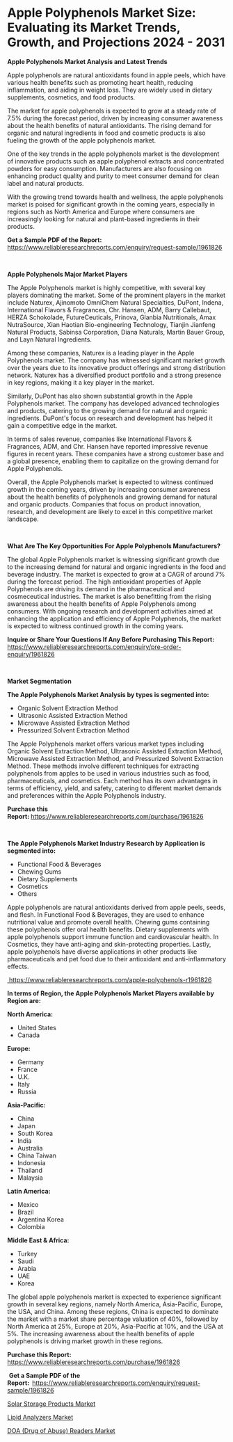 <p><h1>Apple Polyphenols Market Size: Evaluating its Market Trends, Growth, and Projections 2024 - 2031</h1></p><p><strong>Apple Polyphenols Market Analysis and Latest Trends</strong></p>
<p><p>Apple polyphenols are natural antioxidants found in apple peels, which have various health benefits such as promoting heart health, reducing inflammation, and aiding in weight loss. They are widely used in dietary supplements, cosmetics, and food products.</p><p>The market for apple polyphenols is expected to grow at a steady rate of 7.5% during the forecast period, driven by increasing consumer awareness about the health benefits of natural antioxidants. The rising demand for organic and natural ingredients in food and cosmetic products is also fueling the growth of the apple polyphenols market.</p><p>One of the key trends in the apple polyphenols market is the development of innovative products such as apple polyphenol extracts and concentrated powders for easy consumption. Manufacturers are also focusing on enhancing product quality and purity to meet consumer demand for clean label and natural products.</p><p>With the growing trend towards health and wellness, the apple polyphenols market is poised for significant growth in the coming years, especially in regions such as North America and Europe where consumers are increasingly looking for natural and plant-based ingredients in their products.</p></p>
<p><strong>Get a Sample PDF of the Report:&nbsp;</strong> <a href="https://www.reliableresearchreports.com/enquiry/request-sample/1961826">https://www.reliableresearchreports.com/enquiry/request-sample/1961826</a></p>
<p>&nbsp;</p>
<p><strong>Apple Polyphenols Major Market Players</strong></p>
<p><p>The Apple Polyphenols market is highly competitive, with several key players dominating the market. Some of the prominent players in the market include Naturex, Ajinomoto OmniChem Natural Specialties, DuPont, Indena, International Flavors & Fragrances, Chr. Hansen, ADM, Barry Callebaut, HERZA Schokolade, FutureCeuticals, Prinova, Glanbia Nutritionals, Amax NutraSource, Xian Haotian Bio-engineering Technology, Tianjin Jianfeng Natural Products, Sabinsa Corporation, Diana Naturals, Martin Bauer Group, and Layn Natural Ingredients.</p><p>Among these companies, Naturex is a leading player in the Apple Polyphenols market. The company has witnessed significant market growth over the years due to its innovative product offerings and strong distribution network. Naturex has a diversified product portfolio and a strong presence in key regions, making it a key player in the market.</p><p>Similarly, DuPont has also shown substantial growth in the Apple Polyphenols market. The company has developed advanced technologies and products, catering to the growing demand for natural and organic ingredients. DuPont's focus on research and development has helped it gain a competitive edge in the market.</p><p>In terms of sales revenue, companies like International Flavors & Fragrances, ADM, and Chr. Hansen have reported impressive revenue figures in recent years. These companies have a strong customer base and a global presence, enabling them to capitalize on the growing demand for Apple Polyphenols.</p><p>Overall, the Apple Polyphenols market is expected to witness continued growth in the coming years, driven by increasing consumer awareness about the health benefits of polyphenols and growing demand for natural and organic products. Companies that focus on product innovation, research, and development are likely to excel in this competitive market landscape.</p></p>
<p>&nbsp;</p>
<p><strong>What Are The Key Opportunities For Apple Polyphenols Manufacturers?</strong></p>
<p><p>The global Apple Polyphenols market is witnessing significant growth due to the increasing demand for natural and organic ingredients in the food and beverage industry. The market is expected to grow at a CAGR of around 7% during the forecast period. The high antioxidant properties of Apple Polyphenols are driving its demand in the pharmaceutical and cosmeceutical industries. The market is also benefitting from the rising awareness about the health benefits of Apple Polyphenols among consumers. With ongoing research and development activities aimed at enhancing the application and efficiency of Apple Polyphenols, the market is expected to witness continued growth in the coming years.</p></p>
<p><strong>Inquire or Share Your Questions If Any Before Purchasing This Report:</strong> <a href="https://www.reliableresearchreports.com/enquiry/pre-order-enquiry/1961826">https://www.reliableresearchreports.com/enquiry/pre-order-enquiry/1961826</a></p>
<p>&nbsp;</p>
<p><strong>Market Segmentation</strong></p>
<p><strong>The Apple Polyphenols Market Analysis by types is segmented into:</strong></p>
<p><ul><li>Organic Solvent Extraction Method</li><li>Ultrasonic Assisted Extraction Method</li><li>Microwave Assisted Extraction Method</li><li>Pressurized Solvent Extraction Method</li></ul></p>
<p><p>The Apple Polyphenols market offers various market types including Organic Solvent Extraction Method, Ultrasonic Assisted Extraction Method, Microwave Assisted Extraction Method, and Pressurized Solvent Extraction Method. These methods involve different techniques for extracting polyphenols from apples to be used in various industries such as food, pharmaceuticals, and cosmetics. Each method has its own advantages in terms of efficiency, yield, and safety, catering to different market demands and preferences within the Apple Polyphenols industry.</p></p>
<p><strong>Purchase this Report:&nbsp;</strong><a href="https://www.reliableresearchreports.com/purchase/1961826">https://www.reliableresearchreports.com/purchase/1961826</a></p>
<p>&nbsp;</p>
<p><strong>The Apple Polyphenols Market Industry Research by Application is segmented into:</strong></p>
<p><ul><li>Functional Food & Beverages</li><li>Chewing Gums</li><li>Dietary Supplements</li><li>Cosmetics</li><li>Others</li></ul></p>
<p><p>Apple polyphenols are natural antioxidants derived from apple peels, seeds, and flesh. In Functional Food & Beverages, they are used to enhance nutritional value and promote overall health. Chewing gums containing these polyphenols offer oral health benefits. Dietary supplements with apple polyphenols support immune function and cardiovascular health. In Cosmetics, they have anti-aging and skin-protecting properties. Lastly, apple polyphenols have diverse applications in other products like pharmaceuticals and pet food due to their antioxidant and anti-inflammatory effects.</p></p>
<p><a href="https://www.reliableresearchreports.com/apple-polyphenols-r1961826">&nbsp;https://www.reliableresearchreports.com/apple-polyphenols-r1961826</a></p>
<p><strong>In terms of Region, the Apple Polyphenols Market Players available by Region are:</strong></p>
<p>
    <p> <strong> North America: </strong>
        <ul>
            <li>United States</li>
            <li>Canada</li>
        </ul>
        </p> 
    <p> <strong> Europe: </strong>
        <ul>
            <li>Germany</li>
            <li>France</li>
            <li>U.K.</li>
            <li>Italy</li>
            <li>Russia</li>
        </ul>
        </p> 
    <p> <strong> Asia-Pacific: </strong>
        <ul>
            <li>China</li>
            <li>Japan</li>
            <li>South Korea</li>
            <li>India</li>
            <li>Australia</li>
            <li>China Taiwan</li>
            <li>Indonesia</li>
            <li>Thailand</li>
            <li>Malaysia</li>
        </ul>
        </p> 
    <p> <strong> Latin America: </strong>
        <ul>
            <li>Mexico</li>
            <li>Brazil</li>
            <li>Argentina Korea</li>
            <li>Colombia</li>
        </ul>
        </p> 
    <p> <strong> Middle East & Africa: </strong>
        <ul>
            <li>Turkey</li>
            <li>Saudi</li>
            <li>Arabia</li>
            <li>UAE</li>
            <li>Korea</li>
        </ul>
    </p>
    </p>
<p><p>The global apple polyphenols market is expected to experience significant growth in several key regions, namely North America, Asia-Pacific, Europe, the USA, and China. Among these regions, China is expected to dominate the market with a market share percentage valuation of 40%, followed by North America at 25%, Europe at 20%, Asia-Pacific at 10%, and the USA at 5%. The increasing awareness about the health benefits of apple polyphenols is driving market growth in these regions.</p></p>
<p><strong>Purchase this Report: </strong><a href="https://www.reliableresearchreports.com/purchase/1961826">https://www.reliableresearchreports.com/purchase/1961826</a></p>
<p>&nbsp;<strong>Get a Sample PDF of the Report:&nbsp;&nbsp;</strong><a href="https://www.reliableresearchreports.com/enquiry/request-sample/1961826">https://www.reliableresearchreports.com/enquiry/request-sample/1961826</a></p>
<p><strong></strong></p>
<p><p><a href="https://github.com/julyju69/Market-Research-Report-List-4/blob/main/solar-storage-products-market.md">Solar Storage Products Market</a></p><p><a href="https://github.com/gdfhhhj/Market-Research-Report-List-5/blob/main/lipid-analyzers-market.md">Lipid Analyzers Market</a></p><p><a href="https://github.com/RichRobinson5/Market-Research-Report-List-6/blob/main/doa-drug-of-abuse-readers-market.md">DOA (Drug of Abuse) Readers Market</a></p></p>